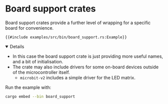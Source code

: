 # Board support crates

Board support crates provide a further level of wrapping for a specific board
for convenience.

<!-- mdbook-xgettext: skip -->

```rust,editable,compile_fail
{{#include examples/src/bin/board_support.rs:Example}}
```

<details open='true'>

- In this case the board support crate is just providing more useful names, and
  a bit of initialisation.
- The crate may also include drivers for some on-board devices outside of the
  microcontroller itself.
  - `microbit-v2` includes a simple driver for the LED matrix.

Run the example with:

```sh
cargo embed --bin board_support
```

</details>
